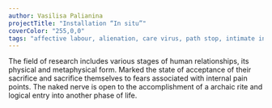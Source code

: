 ```yaml
---
author: Vasilisa Palianina
projectTitle: "Installation “In situ”"
coverColor: "255,0,0"
tags: "affective labour, alienation, care virus, path stop, intimate interfaces, practices of ourselves"
---
```

The field of research includes various stages of human relationships, its physical and metaphysical form. Marked the state of acceptance of their sacrifice and sacrifice themselves to fears associated with internal pain points. The naked nerve is open to the accomplishment of a archaic rite and logical entry into another phase of life.
